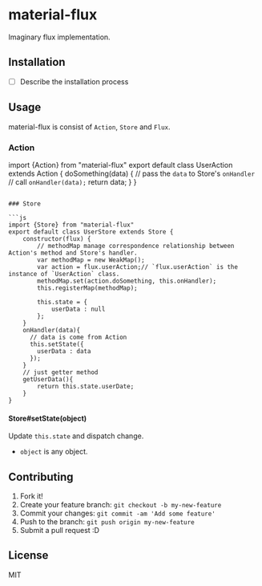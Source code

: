 # material-flux

Imaginary flux implementation.

## Installation

- [ ] Describe the installation process

## Usage

material-flux is consist of `Action`, `Store` and `Flux`.

### Action
import {Action} from "material-flux"
export default class UserAction extends Action {
    doSomething(data) {
        // pass the `data` to Store's `onHandler`
        // call `onHandler(data);`
        return data;
    }
}
```

### Store

```js
import {Store} from "material-flux"
export default class UserStore extends Store {
    constructor(flux) {
        // methodMap manage correspondence relationship between Action's method and Store's handler.
        var methodMap = new WeakMap();
        var action = flux.userAction;// `flux.userAction` is the instance of `UserAction` class. 
        methodMap.set(action.doSomething, this.onHandler);
        this.registerMap(methodMap);
        
        this.state = {
            userData : null
        };
    }
    onHandler(data){
      // data is come from Action
      this.setState({
        userData : data
      });
    }
    // just getter method
    getUserData(){
        return this.state.userDate;
    }
}
```

#### Store#setState(object)

Update `this.state` and dispatch change.

- `object` is any object.

## Contributing

1. Fork it!
2. Create your feature branch: `git checkout -b my-new-feature`
3. Commit your changes: `git commit -am 'Add some feature'`
4. Push to the branch: `git push origin my-new-feature`
5. Submit a pull request :D

## License

MIT
